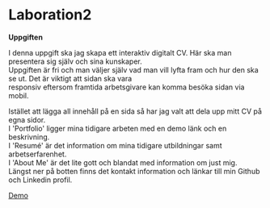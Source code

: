 # Laboration2

**Uppgiften**

I denna uppgift ska jag skapa ett interaktiv digitalt CV. Här ska man presentera sig själv och sina kunskaper. <br/>
Uppgiften är fri och man väljer själv vad man vill lyfta fram och hur den ska se ut. Det är viktigt att sidan ska vara <br/>
responsiv eftersom framtida arbetsgivare kan komma besöka sidan via mobil. 


Istället att lägga all innehåll på en sida så har jag valt att dela upp mitt CV på egna sidor. <br/>
I 'Portfolio' ligger mina tidigare arbeten med en demo länk och en beskrivning. <br/>
I 'Resumé' är det information om mina tidigare utbildningar samt arbetserfarenhet. <br/>
I 'About Me' är det lite gott och blandat med information om just mig. <br/>
Längst ner på botten finns det kontakt information och länkar till min Github och Linkedin profil.


[Demo](https://elinarnten.github.io/Laboration2/)
